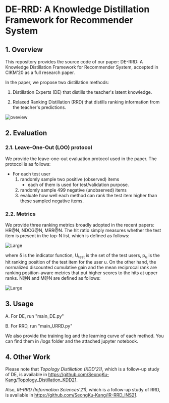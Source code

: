 # DE-RRD: A Knowledge Distillation Framework for Recommender System

## 1. Overview
This repository provides the source code of our paper: DE-RRD: A Knowledge Distillation Framework for Recommender System, accepted in CIKM'20 as a full research paper.


In the paper, we propose two distillation methods:
1. Distillation Experts (DE) that distills the teacher's latent knowledge.

2. Relaxed Ranking Distillation (RRD) that distills ranking information from the teacher's predictions.

![oveview](https://user-images.githubusercontent.com/68782810/94357694-06ae0000-00d6-11eb-8ad4-9a389f99ee02.png)


## 2. Evaluation
### 2.1. Leave-One-Out (LOO) protocol
We provide the leave-one-out evaluation protocol used in the paper.
The protocol is as follows:
* For each test user
	1. randomly sample two positive (observed) items 
		- each of them is used for test/validation purpose.
	2. randomly sample 499 negative (unobserved) items
	3. evaluate how well each method can rank the test item higher than these sampled negative items.

### 2.2. Metrics
We provide three ranking metrics broadly adopted in the recent papers:  HR@N, NDCG@N, MRR@N.
The hit ratio simply measures whether the test item is present in the top-N list, which is defined as follows:

![Large](https://latex.codecogs.com/svg.latex?\text{H}%20@%20N%20=%20\frac%20{%201%20}%20{%20|%20\mathcal%20{%20U%20}_{test}%20|%20}%20\sum%20_%20{%20u%20\in%20\mathcal%20{%20U}%20_{test}%20}%20\delta%20\left(%20p%20_%20{%20u%20}%20\leq%20\text%20{%20top%20}%20N%20\right) )
 

where &delta; is the indicator function, U<sub>test</sub> is the set of the test users, p<sub>u</sub> is the hit ranking position of the test item for the user u. 
On the other hand, the normalized discounted cumulative gain and the mean reciprocal rank are ranking position-aware metrics that put higher scores to the hits at upper ranks.
N@N and M@N are defined as follows:

![Large](https://latex.codecogs.com/svg.latex?\text{N}%20@%20N%20=%20\frac%20{%201%20}%20{%20|%20\mathcal%20{%20U%20}%20_{test}%20|%20}%20\sum%20_%20{%20u%20\in%20\mathcal%20{%20U%20}_{test}%20}%20\frac%20{%20\log%202%20}%20{%20\log%20\left(%20p%20_%20{%20u%20}%20+%201%20\right)%20}\text{,%20M}%20@%20N%20=%20\frac%20{%201%20}%20{%20|%20\mathcal%20{%20U%20}_{test}%20|%20}%20\sum%20_%20{%20u%20\in%20\mathcal%20{%20U%20}%20_{test}%20}%20\frac%20{%201%20}%20{%20p%20_%20{%20u%20}%20})


## 3. Usage
A. For DE, run "main_DE.py"

B. For RRD, run "main_URRD.py"

We also provide the training log and the learning curve of each method. You can find them in /logs folder and the attached jupyter notebook.


## 4. Other Work
Please note that *Topology Distillation (KDD'21)*, which is a follow-up study of DE, is available in https://github.com/SeongKu-Kang/Topology_Distillation_KDD21.

Also, *IR-RRD (Information Sciences'21)*, which is a follow-up study of RRD, is available in https://github.com/SeongKu-Kang/IR-RRD_INS21.
